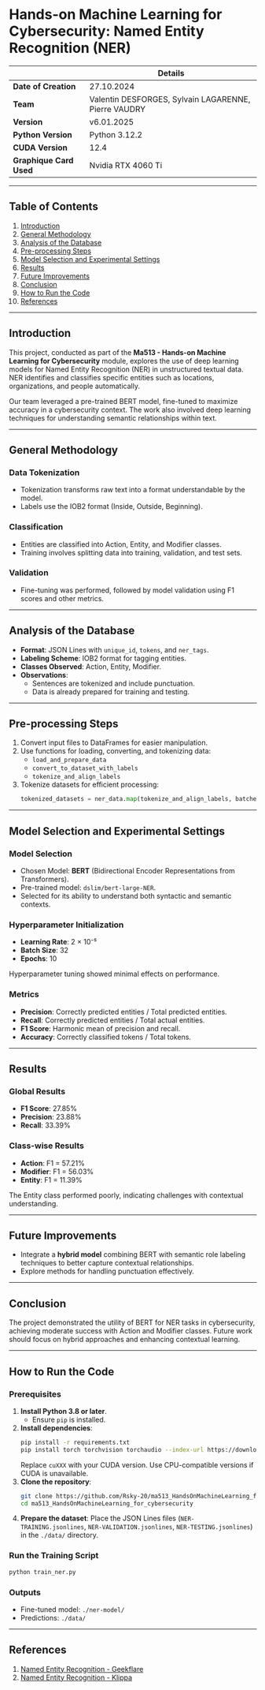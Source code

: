 # Hands-on Machine Learning for Cybersecurity: Named Entity Recognition (NER)

|                       | **Details**                                            |
|-----------------------|--------------------------------------------------------|
| **Date of Creation**  | 27.10.2024                                             |
| **Team**              | Valentin DESFORGES, Sylvain LAGARENNE, Pierre VAUDRY   |
| **Version**           | v6.01.2025                                             |
| **Python Version**    | Python 3.12.2                                          |
| **CUDA Version**      | 12.4                                                   |
|**Graphique Card Used**| Nvidia RTX 4060 Ti                                     |

---

## Table of Contents
1. [Introduction](#introduction)
2. [General Methodology](#general-methodology)
3. [Analysis of the Database](#analysis-of-the-database)
4. [Pre-processing Steps](#pre-processing-steps)
5. [Model Selection and Experimental Settings](#model-selection-and-experimental-settings)
6. [Results](#results)
7. [Future Improvements](#future-improvements)
8. [Conclusion](#conclusion)
9. [How to Run the Code](#how-to-run-the-code)
10. [References](#references)

---

## Introduction

This project, conducted as part of the **Ma513 - Hands-on Machine Learning for Cybersecurity** module, explores the use of deep learning models for Named Entity Recognition (NER) in unstructured textual data. NER identifies and classifies specific entities such as locations, organizations, and people automatically.

Our team leveraged a pre-trained BERT model, fine-tuned to maximize accuracy in a cybersecurity context. The work also involved deep learning techniques for understanding semantic relationships within text.

---

## General Methodology

### Data Tokenization

- Tokenization transforms raw text into a format understandable by the model.
- Labels use the IOB2 format (Inside, Outside, Beginning).

### Classification

- Entities are classified into Action, Entity, and Modifier classes.
- Training involves splitting data into training, validation, and test sets.

### Validation

- Fine-tuning was performed, followed by model validation using F1 scores and other metrics.

---

## Analysis of the Database

- **Format**: JSON Lines with `unique_id`, `tokens`, and `ner_tags`.
- **Labeling Scheme**: IOB2 format for tagging entities.
- **Classes Observed**: Action, Entity, Modifier.
- **Observations**:
  - Sentences are tokenized and include punctuation.
  - Data is already prepared for training and testing.

---

## Pre-processing Steps

1. Convert input files to DataFrames for easier manipulation.
2. Use functions for loading, converting, and tokenizing data:
   - `load_and_prepare_data`
   - `convert_to_dataset_with_labels`
   - `tokenize_and_align_labels`
3. Tokenize datasets for efficient processing:
   ```python
   tokenized_datasets = ner_data.map(tokenize_and_align_labels, batched=True)
   ```

---

## Model Selection and Experimental Settings

### Model Selection

- Chosen Model: **BERT** (Bidirectional Encoder Representations from Transformers).
- Pre-trained model: `dslim/bert-large-NER`.
- Selected for its ability to understand both syntactic and semantic contexts.

### Hyperparameter Initialization

- **Learning Rate**: 2 × 10⁻⁵
- **Batch Size**: 32
- **Epochs**: 10

Hyperparameter tuning showed minimal effects on performance.

### Metrics

- **Precision**: Correctly predicted entities / Total predicted entities.
- **Recall**: Correctly predicted entities / Total actual entities.
- **F1 Score**: Harmonic mean of precision and recall.
- **Accuracy**: Correctly classified tokens / Total tokens.

---

## Results

### Global Results

- **F1 Score**: 27.85%
- **Precision**: 23.88%
- **Recall**: 33.39%

### Class-wise Results

- **Action**: F1 = 57.21%
- **Modifier**: F1 = 56.03%
- **Entity**: F1 = 11.39%

The Entity class performed poorly, indicating challenges with contextual understanding.

---

## Future Improvements

- Integrate a **hybrid model** combining BERT with semantic role labeling techniques to better capture contextual relationships.
- Explore methods for handling punctuation effectively.

---

## Conclusion

The project demonstrated the utility of BERT for NER tasks in cybersecurity, achieving moderate success with Action and Modifier classes. Future work should focus on hybrid approaches and enhancing contextual learning.

---

## How to Run the Code

### Prerequisites

1. **Install Python 3.8 or later**.
   - Ensure `pip` is installed.
2. **Install dependencies**:
   ```bash
   pip install -r requirements.txt
   pip install torch torchvision torchaudio --index-url https://download.pytorch.org/whl/cuXXX
   ```
   Replace `cuXXX` with your CUDA version. Use CPU-compatible versions if CUDA is unavailable.
3. **Clone the repository**:
   ```bash
   git clone https://github.com/Rsky-20/ma513_HandsOnMachineLearning_for_cybersecurity
   cd ma513_HandsOnMachineLearning_for_cybersecurity
   ```
4. **Prepare the dataset**:
   Place the JSON Lines files (`NER-TRAINING.jsonlines`, `NER-VALIDATION.jsonlines`, `NER-TESTING.jsonlines`) in the `./data/` directory.

### Run the Training Script

```bash
python train_ner.py
```

### Outputs

- Fine-tuned model: `./ner-model/`
- Predictions: `./data/`

---

## References

1. [Named Entity Recognition - Geekflare](https://geekflare.com/fr/named-entity-recognition/)
2. [Named Entity Recognition - Klippa](https://www.klippa.com/fr/blog/informations/reconnaissance-dentites-nommees/)
